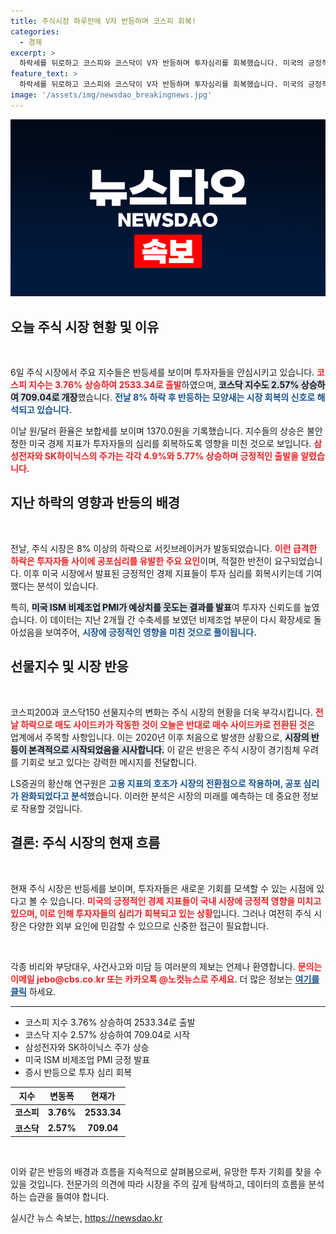 ```yaml
---
title: 주식시장 하루만에 V자 반등하며 코스피 회복!
categories:
  - 경제
excerpt: >
  하락세를 뒤로하고 코스피와 코스닥이 V자 반등하며 투자심리를 회복했습니다. 미국의 긍정적인 경제 지표가 힘을 주며, 주식 시장이 다시 안정세를 찾고 있습니다.
feature_text: >
  하락세를 뒤로하고 코스피와 코스닥이 V자 반등하며 투자심리를 회복했습니다. 미국의 긍정적인 경제 지표가 힘을 주며, 주식 시장이 다시 안정세를 찾고 있습니다.
image: '/assets/img/newsdao_breakingnews.jpg'
---
```


<p><img src="/assets/img/newsdao_breakingnews.jpg" alt="implanttips 속보" /></p>

<h2 data-ke-size="size26">오늘 주식 시장 현황 및 이유</h2>

<p data-ke-size="size16">&nbsp;</p> 

<p>6일 주식 시장에서 주요 지수들은 반등세를 보이며 투자자들을 안심시키고 있습니다. <b><span style="color: #ee2323;">코스피 지수는 3.76% 상승하여 2533.34로 출발</span></b>하였으며, <b><span style="background-color: #21538527;">코스닥 지수도 2.57% 상승하여 709.04로 개장</span></b>했습니다. <b><span style="color: #1a5490;">전날 8% 하락 후 반등하는 모양새는 시장 회복의 신호로 해석되고 있습니다.</span></b> </p>

<p>이날 원/달러 환율은 보합세를 보이며 1370.0원을 기록했습니다. 지수들의 상승은 불안정한 미국 경제 지표가 투자자들의 심리를 회복하도록 영향을 미친 것으로 보입니다. <b><span style="color: #ee2323;">삼성전자와 SK하이닉스의 주가는 각각 4.9%와 5.77% 상승하며 긍정적인 출발을 알렸습니다.</span></b> </p>

<h2 data-ke-size="size26">지난 하락의 영향과 반등의 배경</h2>

<p data-ke-size="size16">&nbsp;</p> 

<p>전날, 주식 시장은 8% 이상의 하락으로 서킷브레이커가 발동되었습니다. <b><span style="color: #ee2323;">이런 급격한 하락은 투자자들 사이에 공포심리를 유발한 주요 요인</span></b>이며, 적절한 반전이 요구되었습니다. 이후 미국 시장에서 발표된 긍정적인 경제 지표들이 투자 심리를 회복시키는데 기여했다는 분석이 있습니다. </p>

<p>특히, <b><span style="background-color: #21538527;">미국 ISM 비제조업 PMI가 예상치를 웃도는 결과를 발표</span></b>여 투자자 신뢰도를 높였습니다. 이 데이터는 지난 2개월 간 수축세를 보였던 비제조업 부문이 다시 확장세로 돌아섰음을 보여주어, <b><span style="color: #1a5490;">시장에 긍정적인 영향을 미친 것으로 풀이됩니다.</span></b> </p>

<h2 data-ke-size="size26">선물지수 및 시장 반응</h2>

<p data-ke-size="size16">&nbsp;</p>

<p>코스피200과 코스닥150 선물지수의 변화는 주식 시장의 현황을 더욱 부각시킵니다. <b><span style="color: #ee2323;">전날 하락으로 매도 사이드카가 작동한 것이 오늘은 반대로 매수 사이드카로 전환된 것</span></b>은 업계에서 주목할 사항입니다. 이는 2020년 이후 처음으로 발생한 상황으로, <b><span style="background-color: #21538527;">시장의 반등이 본격적으로 시작되었음을 시사합니다.</span></b> 이 같은 반응은 주식 시장이 경기침체 우려를 기회로 보고 있다는 강력한 메시지를 전달합니다. </p>

<p>LS증권의 황산해 연구원은 <b><span style="color: #1a5490;">고용 지표의 호조가 시장의 전환점으로 작용하며, 공포 심리가 완화되었다고 분석</span></b>했습니다. 이러한 분석은 시장의 미래를 예측하는 데 중요한 정보로 작용할 것입니다.</p>

<h2 data-ke-size="size26">결론: 주식 시장의 현재 흐름</h2>

<p data-ke-size="size16">&nbsp;</p> 

<p>현재 주식 시장은 반등세를 보이며, 투자자들은 새로운 기회를 모색할 수 있는 시점에 있다고 볼 수 있습니다. <b><span style="color: #ee2323;">미국의 긍정적인 경제 지표들이 국내 시장에 긍정적 영향을 미치고 있으며, 이로 인해 투자자들의 심리가 회복되고 있는 상황</span></b>입니다. 그러나 여전히 주식 시장은 다양한 외부 요인에 민감할 수 있으므로 신중한 접근이 필요합니다. </p>

<p data-ke-size="size16">&nbsp;</p> 

<p>각종 비리와 부당대우, 사건사고와 미담 등 여러분의 제보는 언제나 환영합니다. <b><span style="color: #ee2323;">문의는 이메일 jebo@cbs.co.kr 또는 카카오톡 @노컷뉴스로 주세요</span></b>. 더 많은 정보는 <a href="https://url.kr/b71afn"><b><span style="color: #1a5490;">여기를 클릭</span></b></a> 하세요. </p>

<hr> 

<ul>
  <li>코스피 지수 3.76% 상승하여 2533.34로 출발</li>
  <li>코스닥 지수 2.57% 상승하여 709.04로 시작</li>
  <li>삼성전자와 SK하이닉스 주가 상승</li>
  <li>미국 ISM 비제조업 PMI 긍정 발표</li>
  <li>증시 반등으로 투자 심리 회복</li>
</ul> 

<table>
  <thead>
    <tr>
      <th>지수</th>
      <th>변동폭</th>
      <th>현재가</th>
    </tr>
  </thead>
  <tbody>
    <tr>
      <td style="text-align: center; height: 17px;"><b>코스피</b></td>
      <td style="text-align: center; height: 17px;"><b>3.76%</b></td>
      <td style="text-align: center; height: 17px;"><b>2533.34</b></td>
    </tr>
    <tr>
      <td style="text-align: center; height: 17px;"><b>코스닥</b></td>
      <td style="text-align: center; height: 17px;"><b>2.57%</b></td>
      <td style="text-align: center; height: 17px;"><b>709.04</b></td>
    </tr>
  </tbody>
</table> 

<p data-ke-size="size16">&nbsp;</p> 

<p>이와 같은 반등의 배경과 흐름을 지속적으로 살펴봄으로써, 유망한 투자 기회를 찾을 수 있을 것입니다. 전문가의 의견에 따라 시장을 주의 깊게 탐색하고, 데이터의 흐름을 분석하는 습관을 들여야 합니다.</p>
실시간 뉴스 속보는, <a href="https://newsdao.kr" rel="dofollow">https://newsdao.kr</a>



